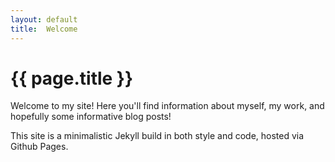 ```yaml
---
layout: default
title:  Welcome
---
```


# {{ page.title }}


Welcome to my site! Here you'll find information about myself, my work, and hopefully some informative blog posts!

This site is a minimalistic Jekyll build in both style and code, hosted via Github Pages.

